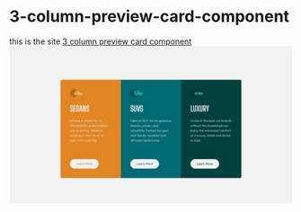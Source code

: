 # 3-column-preview-card-component
this is the site [3 column preview card component](https://aliherzalla.github.io/3-column-preview-card-component/)
![](design/desktop-design.jpg)
